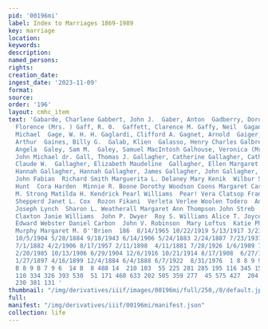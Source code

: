 ```yaml
---
pid: '00196mi'
label: Index to Marriages 1869-1989
key: marriage
location: 
keywords: 
description: 
named_persons: 
rights: 
creation_date: 
ingest_date: '2023-11-09'
format: 
source: 
order: '196'
layout: cmhc_item
text: 'Gabarde, Charlene Gabbert, John J.  Gaber, Anton  Gadberry, Dorothy  Gaff,
  Florence (Mrs. ) Gaff, R. 0.  Gaffett, Clarence M. Gaffy, Neil  Gagan, Edward  Gagan,
  Michael  Gage, W. H. H. Gaglardi, Clifford A. Gagnet, Arnold  Gaiger, Sarah A. Gaines,
  Arthur  Gaines, Billy G.  Galab, Klien  Galasso, Henry Charles Galbreath, R. B.  Gale,
  Angela  Galey, Sam M.  Galey, Samuel MacIntosh Galhouse, Veronica (Mrs. ) Galida,
  John Michael dr. Gall, Thomas J. Gallagher, Catherine Gallagher, Catherine F. Gallagher,
  Claude W.  Gallagher, Elizabeth Maudeline  Gallagher, Ellen Margaret Gallagher,
  Hannah Gallagher, Hannah Gallagher, James Gallagher, John Gallagher, John Gallagher,
  John Fabian  Richard Smith Marguerita L. Delaney Mary Kenik  Wilbur Strait  Harvey
  Hunt  Cora Harden  Minnie R. Boone Dorothy Woodson Coons Margaret Casey  Amelia
  M. Strong Matilda H. Kendrick Pearl Williams  Pear! Vera Clatsop Frank Nickols Josephine
  Shepperd Janet L. Cox  Rozon Fikani  Verleta Verlee Woolen Todero  Anna L. McBride
  Joseph Lynch  Sharon L. Weatherall Margaret Ann Thompson John Streb  Gail Cecile
  Claxton Janie Williams  John P. Dwyer  Roy S. Williams Alice T. Joyce William King  Daniel
  Edward Webster Daniel Carbon  John V. Robinson  Mary Loftus  Katie Philips Catherine
  Murphy Margaret M. O''Brien  186  8/14/1965 10/22/1919 5/13/1917 3/23/1950 8/5/1954
  10/5/1904 5/28/1884 9/18/1943 6/14/1906 5/24/1883 2/24/1887 7/23/1937 9/18/1943
  7/1/1882 4/2/1906 8/17/1957 2/11/1898  4/11/1881 7/28/1926 1/6/1989 7/30/1977 11/20/1883
  2/20/1985 10/13/1906 6/29/1904 12/6/1916 10/21/1914 8/17/1908  6/27/1948 2/11/1895
  1/27/1897 4/16/1899 12/4/1884 6/4/1888 6/7/1922  8/31/1976  1 8 8 9 9 7 B 9 7 B
  B 8 9 B 7 9 6  14 B  8 488 14  210 103  55 225 281 285 195 116 345 153 322 351 116
  110 334 326 393 530  51 171 460 633 202 505 359 277  45 575 427  204 289 358  51
  230 381 131 '
thumbnail: "/img/derivatives/iiif/images/00196mi/full/250,/0/default.jpg"
full: 
manifest: "/img/derivatives/iiif/00196mi/manifest.json"
collection: life
---
```

